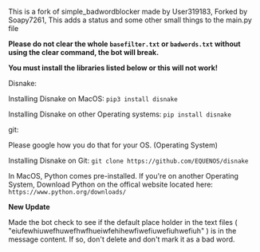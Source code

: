 This is a fork of simple_badwordblocker made by User319183, Forked by Soapy7261, This adds a status and some other small things to the main.py file

**Please do not clear the whole `basefilter.txt` or `badwords.txt` without using the clear command, the bot will break.**

**You must install the libraries listed below or this will not work!**

Disnake:

Installing Disnake on MacOS: `pip3 install disnake`

Installing Disnake on other Operating systems: `pip install disnake`

git:

Please google how you do that for your OS. (Operating System)

Installing Disnake on Git: `git clone https://github.com/EQUENOS/disnake`

In MacOS, Python comes pre-installed. If you're on another Operating System, Download Python on the offical website located here: `https://www.python.org/downloads/`

**New Update**

Made the bot check to see if the default place holder in the text files ( "eiufewhiuwefhuwefhwfhueiwfehihewfiwefiuwefiuhwefiuh" ) is in the message content. If so, don't delete and don't mark it as a bad word.
